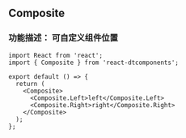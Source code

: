 ## Composite

### 功能描述： 可自定义组件位置

```tsx
import React from 'react';
import { Composite } from 'react-dtcomponents';

export default () => {
  return (
    <Composite>
      <Composite.Left>left</Composite.Left>
      <Composite.Right>right</Composite.Right>
    </Composite>
  );
};
```
